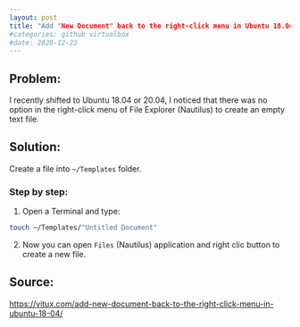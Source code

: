 ```yaml
---
layout: post
title: "Add "New Document" back to the right-click menu in Ubuntu 18.04 or Ubuntu 20.04"
#categories: github virtualbox
#date: 2020-12-23
---
```




## Problem:
I recently shifted to Ubuntu 18.04 or 20.04, I noticed that there was no option in the right-click menu of File Explorer (Nautilus) to create an empty text file. 

## Solution:
Create a file into `~/Templates` folder.

### Step by step:
1. Open a Terminal and type:
```bash
touch ~/Templates/"Untitled Document"
```
2. Now you can open `Files` (Nautilus) application and right clic button to create a new file.


## Source:
<https://vitux.com/add-new-document-back-to-the-right-click-menu-in-ubuntu-18-04/>
